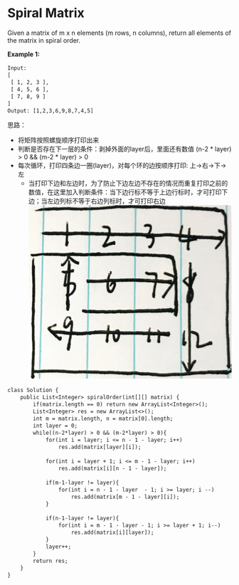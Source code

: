 # Spiral Matrix

Given a matrix of m x n elements (m rows, n columns), return all elements of the matrix in spiral order.

**Example 1:**

```
Input:
[
 [ 1, 2, 3 ],
 [ 4, 5, 6 ],
 [ 7, 8, 9 ]
]
Output: [1,2,3,6,9,8,7,4,5]
```

思路：

* 将矩阵按照螺旋顺序打印出来
* 判断是否存在下一层的条件：剥掉外面的layer后，里面还有数值 (n-2 * layer) > 0 && (m-2 * layer) > 0
* 每次循环，打印四条边一圈(layer)，对每个环的边按顺序打印: 上->右->下->左 
  * 当打印下边和左边时，为了防止下边左边不存在的情况而重复打印之前的数值，在这里加入判断条件：当下边行标不等于上边行标时，才可打印下边；当左边列标不等于右边列标时，才可打印右边
![](/pictures/question_54.jpg)

```
class Solution {
    public List<Integer> spiralOrder(int[][] matrix) {
        if(matrix.length == 0) return new ArrayList<Integer>();
        List<Integer> res = new ArrayList<>();
        int m = matrix.length, n = matrix[0].length;
        int layer = 0;       
        while((n-2*layer) > 0 && (m-2*layer) > 0){
            for(int i = layer; i <= n - 1 - layer; i++)
                res.add(matrix[layer][i]);
            
            for(int i = layer + 1; i <= m - 1 - layer; i++)
                res.add(matrix[i][n - 1 - layer]);
            
            if(m-1-layer != layer){
                for(int i = n - 1 - layer  - 1; i >= layer; i --)
                    res.add(matrix[m - 1 - layer][i]);
            }
            
            if(n-1-layer != layer){
                for(int i = m - 1 - layer - 1; i >= layer + 1; i--)
                    res.add(matrix[i][layer]);
            }         
            layer++;
        }        
        return res;
    }
}
```
